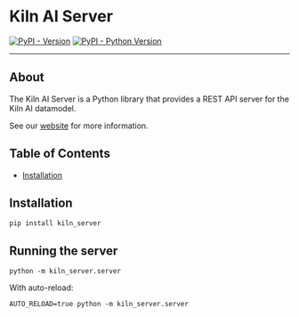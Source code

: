 # Kiln AI Server

[![PyPI - Version](https://img.shields.io/pypi/v/kiln-server.svg)](https://pypi.org/project/kiln-server)
[![PyPI - Python Version](https://img.shields.io/pypi/pyversions/kiln-server.svg)](https://pypi.org/project/kiln-server)

---

## About

The Kiln AI Server is a Python library that provides a REST API server for the Kiln AI datamodel.

See our [website](https://kiln-ai.com) for more information.

## Table of Contents

- [Installation](#installation)

## Installation

```console
pip install kiln_server
```

## Running the server

```console
python -m kiln_server.server
```

With auto-reload:

```console
AUTO_RELOAD=true python -m kiln_server.server
```
